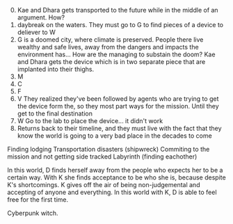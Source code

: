 0. Kae and Dhara gets transported to the future while in the middle of an argument. How?
1. daybreak on the waters. They must go to G to find pieces of a device to deliever to W
2. G is a doomed city, where climate is preserved. People there live wealthy and safe lives, away from the dangers and impacts the environment has... How are the managing to substain the doom? Kae and Dhara gets the device which is in two separate piece that are implanted into their thighs.
3. M
4. C
5. F
6. V They realized they've been followed by agents who are trying to get the device form the, so they most part ways for the mission. Until they get to the final destination
7. W Go to the lab to place the device... it didn't work
8. Returns back to their timeline, and they must live with the fact that they know the world is going to a very bad place in the decades to come

Finding lodging
Transportation disasters (shipwreck)
Commiting to the mission and not getting side tracked
Labyrinth (finding eachother)

In this world, D finds herself away from the people who expects her to be a certain way. With K she finds acceptance to be who she is, because despite K's shortcomings. K gives off the air of being non-judgemental and accepting of anyone and everything. In this world with K, D is able to feel free for the first time.

Cyberpunk witch.

